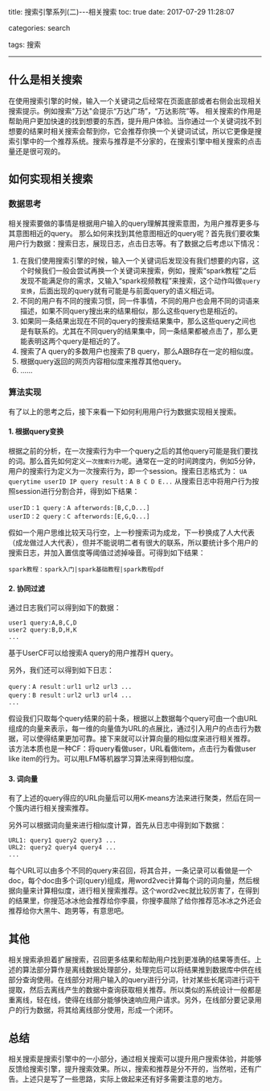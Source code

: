 title: 搜索引擎系列(二)---相关搜索
toc: true
date: 2017-07-29 11:28:07

categories: search

tags: 搜索

---
## 什么是相关搜索
在使用搜索引擎的时候，输入一个关键词之后经常在页面底部或者右侧会出现相关搜索提示。例如搜索"万达"会提示“万达广场”，“万达影院”等。
相关搜索的作用是帮助用户更加快速的找到想要的东西，提升用户体验。当你通过一个关键词找不到想要的结果时相关搜索会帮到你，它会推荐你换一个关键词试试，所以它更像是搜索引擎中的一个推荐系统。搜索与推荐是不分家的，在搜索引擎中相关搜索的点击量还是很可观的。
## 如何实现相关搜索
### 数据思考
相关搜索要做的事情是根据用户输入的query理解其搜索意图，为用户推荐更多与其意图相近的query。
那么如何来找到其他意图相近的query呢？首先我们要收集用户行为数据：搜索日志，展现日志，点击日志等。有了数据之后考虑以下情况：

1. 在我们使用搜索引擎的时候，输入一个关键词后发现没有我们想要的内容，这个时候我们一般会尝试再换一个关键词来搜索，例如，搜索“spark教程”之后发现不能满足你的需求，又输入“spark视频教程”来搜索，这个动作叫做`query变换`，后面出现的query就有可能是与前面query的语义相近词。
2. 不同的用户有不同的搜索习惯，同一件事情，不同的用户也会用不同的词语来描述，如果不同query搜出来的结果相似，那么这些query也是相近的。
3. 如果同一条结果出现在不同的query的搜索结果集中，那么这些query之间也是有联系的。尤其在不同query的结果集中，同一条结果都被点击了，那么更能表明这两个query是相近的了。
4. 搜索了A query的多数用户也搜索了B query，那么A跟B存在一定的相似度。
5. 根据query返回的网页内容相似度来推荐其他query。
6. ……

### 算法实现
有了以上的思考之后，接下来看一下如何利用用户行为数据实现相关搜索。

#### 1. 根据query变换

根据之前的分析，在一次搜索行为中一个query之后的其他query可能是我们要找的词。那么首先如何定义`一次搜索行为`呢。通常在一定的时间跨度内，例如5分钟，用户的搜索行为定义为一次搜索行为，即一个session。搜索日志格式为：
`UA querytime userID IP query result：A B C D E...`
从搜索日志中将用户行为按照session进行分割合并，得到如下结果：

```
userID：1 query：A afterwords:[B,C,D...]
userID：2 query：C afterwords:[E,G,Q...]
```
假如一个用户思维比较天马行空，上一秒搜索词为成龙，下一秒换成了人大代表（成龙做过人大代表），但并不能说明二者有很大的联系，所以要统计多个用户的搜索日志，并加入置信度等阈值过滤掉噪音。可得到如下结果：

`spark教程：spark入门|spark基础教程|spark教程pdf`

#### 2. 协同过滤

通过日志我们可以得到如下的数据：
```
user1 query:A,B,C,D
user2 query:B,D,H,K
...
```
基于UserCF可以给搜索A query的用户推荐H query。

另外，我们还可以得到如下日志：
```
query：A result：url1 url2 url3 ...
query：B result：url2 url3 url4 ...
...
```
假设我们只取每个query结果的前十条，根据以上数据每个query可由一个由URL组成的向量来表示，每一维的向量值为URL的点展比，通过引入用户的点击行为数据，可以使得结果更加可靠。接下来就可以计算向量的相似度来进行相关推荐。
该方法本质也是一种CF：将query看做user，URL看做item，点击行为看做user like item的行为。可以用LFM等机器学习算法来得到相似度。

#### 3. 词向量

有了上述的query得应的URL向量后可以用K-means方法来进行聚类，然后在同一个簇内进行相关搜索推荐。

另外可以根据词向量来进行相似度计算，首先从日志中得到如下数据：
```
URL1: query1 query2 query3 ...
URL2: query2 query4 query4 ...
...
```
每个URL可以由多个不同的query来召回，将其合并，一条记录可以看做是一个doc，每个doc由多个词(query)组成，用word2vec计算每个词的词向量，然后根据向量来计算相似度，进行相关搜索推荐。这个word2vec就比较厉害了，在得到的结果里，你搜范冰冰他会推荐给你李晨，你搜李晨除了给你推荐范冰冰之外还会推荐给你大黑牛、跑男等，有意思吧。

## 其他

相关搜索承担着扩展搜索，召回更多结果和帮助用户找到更准确的结果等责任。上述的算法部分算作是离线数据处理部分，处理完后可以将结果推到数据库中供在线部分查询使用。在线部分对用户输入的query进行分词，针对某些长尾词进行词干提取，然后去离线产生的数据中查询获取相关推荐。所以类似的系统设计一般都是重离线，轻在线，使得在线部分能够快速响应用户请求。另外，在线部分要记录用户的行为数据，将其给离线部分使用，形成一个闭环。

## 总结

相关搜索是搜索引擎中的一小部分，通过相关搜索可以提升用户搜索体验，并能够反馈给搜索引擎，提升搜索效果。所以，搜索和推荐是分不开的，当然啦，还有广告。上述只是写了一些思路，实际上做起来还有好多需要注意的地方。

